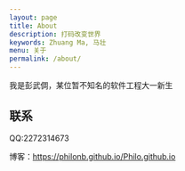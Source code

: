 ```yaml
---
layout: page
title: About
description: 打码改变世界
keywords: Zhuang Ma, 马壮
menu: 关于
permalink: /about/
---
```


我是彭武倜，某位暂不知名的软件工程大一新生



## 联系

QQ:2272314673

博客：https://philonb.github.io/Philo.github.io

